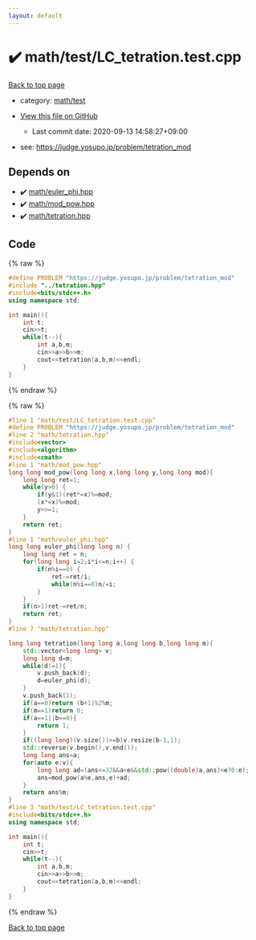```yaml
---
layout: default
---
```


<!-- mathjax config similar to math.stackexchange -->
<script type="text/javascript" async
  src="https://cdnjs.cloudflare.com/ajax/libs/mathjax/2.7.5/MathJax.js?config=TeX-MML-AM_CHTML">
</script>
<script type="text/x-mathjax-config">
  MathJax.Hub.Config({
    TeX: { equationNumbers: { autoNumber: "AMS" }},
    tex2jax: {
      inlineMath: [ ['$','$'] ],
      processEscapes: true
    },
    "HTML-CSS": { matchFontHeight: false },
    displayAlign: "left",
    displayIndent: "2em"
  });
</script>

<script type="text/javascript" src="https://cdnjs.cloudflare.com/ajax/libs/jquery/3.4.1/jquery.min.js"></script>
<script src="https://cdn.jsdelivr.net/npm/jquery-balloon-js@1.1.2/jquery.balloon.min.js" integrity="sha256-ZEYs9VrgAeNuPvs15E39OsyOJaIkXEEt10fzxJ20+2I=" crossorigin="anonymous"></script>
<script type="text/javascript" src="../../../assets/js/copy-button.js"></script>
<link rel="stylesheet" href="../../../assets/css/copy-button.css" />


# :heavy_check_mark: math/test/LC_tetration.test.cpp

<a href="../../../index.html">Back to top page</a>

* category: <a href="../../../index.html#ac0e84f4e067560125d03878b32a00d3">math/test</a>
* <a href="{{ site.github.repository_url }}/blob/master/math/test/LC_tetration.test.cpp">View this file on GitHub</a>
    - Last commit date: 2020-09-13 14:58:27+09:00


* see: <a href="https://judge.yosupo.jp/problem/tetration_mod">https://judge.yosupo.jp/problem/tetration_mod</a>


## Depends on

* :heavy_check_mark: <a href="../../../library/math/euler_phi.hpp.html">math/euler_phi.hpp</a>
* :heavy_check_mark: <a href="../../../library/math/mod_pow.hpp.html">math/mod_pow.hpp</a>
* :heavy_check_mark: <a href="../../../library/math/tetration.hpp.html">math/tetration.hpp</a>


## Code

<a id="unbundled"></a>
{% raw %}
```cpp
#define PROBLEM "https://judge.yosupo.jp/problem/tetration_mod"
#include "../tetration.hpp"
#include<bits/stdc++.h>
using namespace std;

int main(){
    int t;
    cin>>t;
    while(t--){
        int a,b,m;
        cin>>a>>b>>m;
        cout<<tetration(a,b,m)<<endl;
    }
}
```
{% endraw %}

<a id="bundled"></a>
{% raw %}
```cpp
#line 1 "math/test/LC_tetration.test.cpp"
#define PROBLEM "https://judge.yosupo.jp/problem/tetration_mod"
#line 2 "math/tetration.hpp"
#include<vector>
#include<algorithm>
#include<cmath>
#line 1 "math/mod_pow.hpp"
long long mod_pow(long long x,long long y,long long mod){
    long long ret=1;
    while(y>0) {
        if(y&1)(ret*=x)%=mod;
        (x*=x)%=mod;
        y>>=1;
    }
    return ret;
}
#line 1 "math/euler_phi.hpp"
long long euler_phi(long long n) {
    long long ret = n;
    for(long long i=2;i*i<=n;i++) {
        if(n%i==0) {
            ret-=ret/i;
            while(n%i==0)n/=i;
        }
    }
    if(n>1)ret-=ret/n;
    return ret;
}
#line 7 "math/tetration.hpp"

long long tetration(long long a,long long b,long long m){
    std::vector<long long> v;
    long long d=m;
    while(d!=1){
        v.push_back(d);
        d=euler_phi(d);
    }
    v.push_back(1);
    if(a==0)return (b+1)%2%m;
    if(m==1)return 0;
    if(a==1||b==0){
        return 1;
    }
    if((long long)(v.size())>=b)v.resize(b-1,1);
    std::reverse(v.begin(),v.end());
    long long ans=a;
    for(auto e:v){
        long long ad=(ans<=32&&a<e&&std::pow((double)a,ans)<e?0:e);
        ans=mod_pow(a%e,ans,e)+ad;
    }
    return ans%m;
}
#line 3 "math/test/LC_tetration.test.cpp"
#include<bits/stdc++.h>
using namespace std;

int main(){
    int t;
    cin>>t;
    while(t--){
        int a,b,m;
        cin>>a>>b>>m;
        cout<<tetration(a,b,m)<<endl;
    }
}

```
{% endraw %}

<a href="../../../index.html">Back to top page</a>

